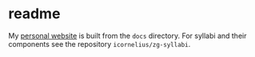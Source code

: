 # readme
My [personal website](https://icornelius.github.io/) is built from the `docs` directory.
For syllabi and their components see the repository `icornelius/zg-syllabi`.
